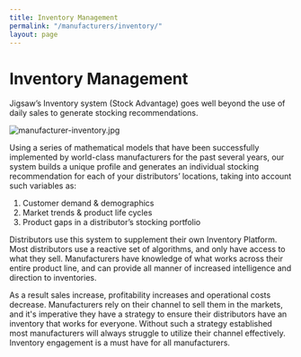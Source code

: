 ```yaml
---
title: Inventory Management
permalink: "/manufacturers/inventory/"
layout: page
---
```


# Inventory Management

Jigsaw’s Inventory system (Stock Advantage) goes well beyond the use of daily sales to generate stocking recommendations. 

![manufacturer-inventory.jpg](/uploads/manufacturer-inventory.jpg)

Using a series of mathematical models that have been successfully implemented by world-class manufacturers for the past several years, our system builds a unique profile and generates an individual stocking recommendation for each of your distributors’ locations, taking into account such variables as:
 
1. Customer demand &amp; demographics
2. Market trends &amp; product life cycles
3. Product gaps in a distributor’s stocking portfolio

Distributors use this system to supplement their own Inventory Platform. Most distributors use a reactive set of algorithms, and only have access to what they sell. Manufacturers have knowledge of what works across their entire product line, and can provide all manner of increased intelligence and direction to inventories.

As a result sales increase, profitability increases and operational costs decrease. Manufacturers rely on their channel to sell them in the markets, and it's imperative they have a strategy to ensure their distributors have an inventory that works for everyone. Without such a strategy established most manufacturers will always struggle to utilize their channel effectively. Inventory engagement is a must have for all manufacturers.
